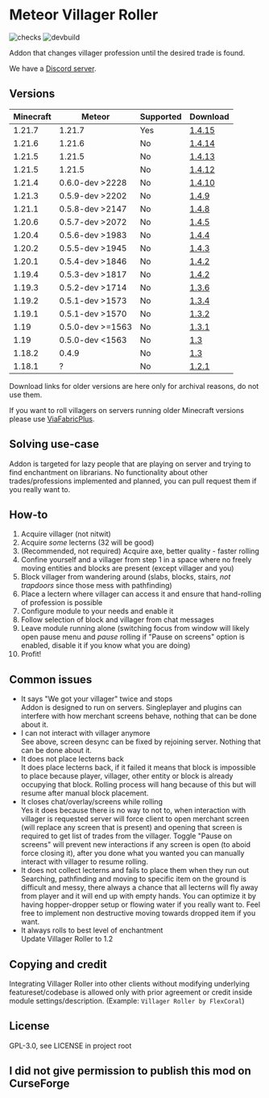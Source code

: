 
# Meteor Villager Roller

![checks](https://github.com/maxsupermanhd/meteor-villager-roller/actions/workflows/checks.yml/badge.svg)
![devbuild](https://github.com/maxsupermanhd/meteor-villager-roller/actions/workflows/devbuild.yml/badge.svg)

Addon that changes villager profession until the desired trade is found.

We have a [Discord server](https://discord.com/invite/DFsMKWJJPN).

## Versions

| Minecraft | Meteor           | Supported | Download                                                                                                                                      |
|-----------|------------------|-----------|-----------------------------------------------------------------------------------------------------------------------------------------------|
| 1.21.7    | 1.21.7           | Yes       | [1.4.15](https://github.com/maxsupermanhd/meteor-villager-roller/releases/download/1.4.15/villager-roller-1.4.15+mc1.21.7-rev.b7d0b7d.jar)    |
| 1.21.6    | 1.21.6           | No        | [1.4.14](https://github.com/maxsupermanhd/meteor-villager-roller/releases/download/1.4.14/villager-roller-1.4.14+mc1.21.6-rev.e009dd3.jar)    |
| 1.21.5    | 1.21.5           | No        | [1.4.13](https://github.com/maxsupermanhd/meteor-villager-roller/releases/download/1.4.13/villager-roller-1.4.13+mc1.21.5-rev.80d75f3.jar)    |
| 1.21.5    | 1.21.5           | No        | [1.4.12](https://github.com/maxsupermanhd/meteor-villager-roller/releases/download/1.4.12/villager-roller-1.4.12+mc1.21.5-rev.2c77bc1.jar)    |
| 1.21.4    | 0.6.0-dev >2228  | No        | [1.4.10](https://github.com/maxsupermanhd/meteor-villager-roller/releases/download/1.4.10/villager-roller-1.4.10+mc1.21.4-rev.0f259ee.jar)    |
| 1.21.3    | 0.5.9-dev >2202  | No        | [1.4.9](https://github.com/maxsupermanhd/meteor-villager-roller/releases/download/1.4.9/villager-roller-1.4.9+mc1.21.3-rev.0cb2d37.jar)       |
| 1.21.1    | 0.5.8-dev >2147  | No        | [1.4.8](https://github.com/maxsupermanhd/meteor-villager-roller/releases/download/1.4.8/villager-roller-1.4.8+mc1.21.1-rev.5a91a53.jar)       |
| 1.20.6    | 0.5.7-dev >2072  | No        | [1.4.5](https://github.com/maxsupermanhd/meteor-villager-roller/releases/download/1.4.7/villager-roller-1.4.5+mc1.20.6-rev.e9d12e8-dirty.jar) |
| 1.20.4    | 0.5.6-dev >1983  | No        | [1.4.4](https://github.com/maxsupermanhd/meteor-villager-roller/releases/download/1.4.4/villager-roller-1.4.4+mc1.20.4-rev.aec87b6.jar)       |
| 1.20.2    | 0.5.5-dev >1945  | No        | [1.4.3](https://github.com/maxsupermanhd/meteor-villager-roller/releases/download/1.4.3/villager-roller-1.4.3+mc1.20.2-rev.019b0cc.jar)       |
| 1.20.1    | 0.5.4-dev >1846  | No        | [1.4.2](https://github.com/maxsupermanhd/meteor-villager-roller/releases/download/1.4.2/villager-roller-1.4.2+mc1.20.1-rev.ac89621.jar)       |
| 1.19.4    | 0.5.3-dev >1817  | No        | [1.4.2](https://github.com/maxsupermanhd/meteor-villager-roller/releases/download/1.4.2/villager-roller-1.4.2+mc1.19.4-rev.ac89621-dirty.jar) |
| 1.19.3    | 0.5.2-dev >1714  | No        | [1.3.6](https://github.com/maxsupermanhd/meteor-villager-roller/releases/download/1.3.6/villager-roller-1.3.6+mc1.19.3-rev.0700d38.jar)       |
| 1.19.2    | 0.5.1-dev >1573  | No        | [1.3.4](https://github.com/maxsupermanhd/meteor-villager-roller/releases/download/1.3.4/villager-roller-1.3.4+mc1.19.2-rev.f2c071c.jar)       |
| 1.19.1    | 0.5.1-dev >1570  | No        | [1.3.2](https://github.com/maxsupermanhd/meteor-villager-roller/releases/download/1.3.2/villager-roller-1.3.2+mc1.19.1-rev.bd5aa5e.jar)       |
| 1.19      | 0.5.0-dev >=1563 | No        | [1.3.1](https://github.com/maxsupermanhd/meteor-villager-roller/releases/download/1.3.1/villager-roller-1.3.1+mc1.19-build.34.jar)            |
| 1.19      | 0.5.0-dev <1563  | No        | [1.3](https://github.com/maxsupermanhd/meteor-villager-roller/releases/download/1.3/villager-roller-1.3+mc1.19-rev.b16e705.jar)               |
| 1.18.2    | 0.4.9            | No        | [1.3](https://github.com/maxsupermanhd/meteor-villager-roller/releases/download/1.3/villager-roller-1.3+mc1.18.2-rev.3d6f694.jar)             |
| 1.18.1    | ?                | No        | [1.2.1](https://github.com/maxsupermanhd/meteor-villager-roller/releases/download/1.2.1/villager-roller-1.2.1.jar)                            |

Download links for older versions are here only for archival reasons, do not use them.

If you want to roll villagers on servers running older Minecraft versions please use [ViaFabricPlus](https://github.com/ViaVersion/ViaFabricPlus).

## Solving use-case

Addon is targeted for lazy people that are playing on server and trying to find enchantment on librarians. 
No functionality about other trades/professions implemented and planned, you can pull request them if you really want to.

## How-to

1. Acquire villager (not nitwit)
2. Acquire *some* lecterns (32 will be good)
3. (Recommended, not required) Acquire axe, better quality - faster rolling
4. Confine yourself and a villager from step 1 in a space where no freely moving entities and blocks are present (except villager and you)
5. Block villager from wandering around (slabs, blocks, stairs, *not trapdoors* since those mess with pathfinding)
6. Place a lectern where villager can access it and ensure that hand-rolling of profession is possible
7. Configure module to your needs and enable it
8. Follow selection of block and villager from chat messages
9. Leave module running alone (switching focus from window will likely open pause menu and *pause* rolling if "Pause on screens" option is enabled, disable it if you know what you are doing)
10. Profit!

## Common issues

- It says "We got your villager" twice and stops \
  Addon is designed to run on servers. Singleplayer and plugins can interfere with how merchant screens behave, nothing that can be done about it.
- I can not interact with villager anymore \
  See above, screen desync can be fixed by rejoining server. Nothing that can be done about it.
- It does not place lecterns back \
  It does place lecterns back, if it failed it means that block is impossible to place because player, villager, other entity or block is already occupying that block. Rolling process will hang because of this but will resume after manual block placement.
- It closes chat/overlay/screens while rolling \
  Yes it does because there is no way to not to, when interaction with villager is requested server will force client to open merchant screen (will replace any screen that is present) and opening that screen is required to get list of trades from the villager. Toggle "Pause on screens" will prevent new interactions if any screen is open (to aboid force closing it), after you done what you wanted you can manually interact with villager to resume rolling.
- It does not collect lecterns and fails to place them when they run out \
  Searching, pathfinding and moving to specific item on the ground is difficult and messy, there always a chance that all lecterns will fly away from player and it will end up with empty hands. You can optimize it by having hopper-dropper setup or flowing water if you really want to. Feel free to implement non destructive moving towards dropped item if you want.
- It always rolls to best level of enchantment \
  Update Villager Roller to 1.2

## Copying and credit

Integrating Villager Roller into other clients without modifying underlying featureset/codebase is allowed only with prior agreement or credit inside module settings/description. (Example: `Villager Roller by FlexCoral`)

## License

GPL-3.0, see LICENSE in project root

## I did not give permission to publish this mod on CurseForge
